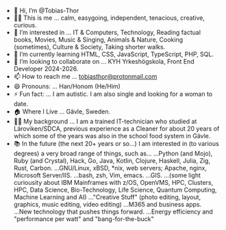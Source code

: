 - 👋 Hi, I’m @Tobias-Thor
- 🙋‍♂️ This is me ... calm, easygoing, independent, tenacious, creative, curious.
- 👀 I’m interested in ... IT & Computers, Technology, Reading factual books, Movies, Music & Singing, Animals & Nature, Cooking (sometimes), Culture & Society, Taking shorter walks.
- 🌱 I’m currently learning HTML, CSS, JavaScript, TypeScript, PHP, SQL.
- 💞️ I’m looking to collaborate on ... KYH Yrkeshögskola, Front End Developer 2024-2026.
- 📫 How to reach me ... tobiasthor@protonmail.com
- 😄 Pronouns: ... Han/Honom (He/Him)
- ⚡ Fun fact: ... I am autistic. I am also single and looking for a woman to date.
- 🏠 Where I Live ... Gävle, Sweden.
- 👨‍💻 My background ... I am a trained IT-technician who studied at Läroviken/SDCA, previous experience as a Cleaner for about 20 years of which some of the years was also in the school food system in Gävle.
- 📚 In the future (the next 20+ years or so...) I am interested in (to various degrees) a very broad range of things, such as...
  ...Python (and Mojo), Ruby (and Crystal), Hack, Go, Java, Kotlin, Clojure, Haskell, Julia, Zig, Rust, Carbon.
  ...GNU/Linux, xBSD, *nix, web servers; Apache, nginx, Microsoft Server/IIS.
  ...bash, zsh, Vim, emacs.
  ...GIS.
  ...(some light curiousity about IBM Mainframes with z/OS, OpenVMS, HPC, Clusters, HPC, Data Science, Bio-Technology, Life Science, Quantum Computing, Machine Learning and AI)
  ..."Creative Stuff" (photo editing, layout, graphics, music editing, video editing)
  ...M365 and business apps.
  ...New technology that pushes things forward.
  ...Energy efficiency and "performance per watt" and "bang-for-the-buck"

<!---
Tobias-Thor/Tobias-Thor is a ✨ special ✨ repository because its `README.md` (this file) appears on your GitHub profile.
You can click the Preview link to take a look at your changes.
--->
